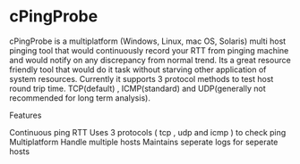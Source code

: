 cPingProbe
==========

cPingProbe is a multiplatform (Windows, Linux, mac OS, Solaris) multi host pinging tool that would continuously record your RTT from pinging machine and would notify on any discrepancy from normal trend. Its a great resource friendly tool that would do it task without starving other application of system resources.  Currently it supports 3 protocol methods to test host round trip time. TCP(default) , ICMP(standard) and UDP(generally not recommended for long term analysis).

Features

Continuous ping RTT
Uses 3 protocols ( tcp , udp and icmp ) to check ping
Multiplatform
Handle multiple hosts
Maintains seperate logs for seperate hosts
